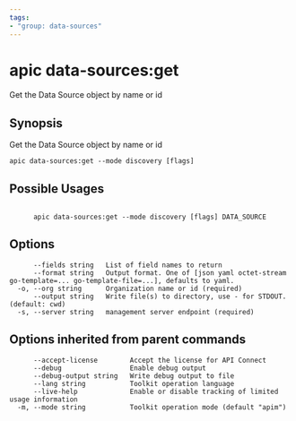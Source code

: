 ```yaml
---
tags:
- "group: data-sources"
---
```

# apic data-sources:get

Get the Data Source object by name or id

## Synopsis

Get the Data Source object by name or id

```
apic data-sources:get --mode discovery [flags]
```

## Possible Usages

```

      apic data-sources:get --mode discovery [flags] DATA_SOURCE

```

## Options

```
      --fields string   List of field names to return
      --format string   Output format. One of [json yaml octet-stream go-template=... go-template-file=...], defaults to yaml.
  -o, --org string      Organization name or id (required)
      --output string   Write file(s) to directory, use - for STDOUT. (default: cwd)
  -s, --server string   management server endpoint (required)
```

## Options inherited from parent commands

```
      --accept-license        Accept the license for API Connect
      --debug                 Enable debug output
      --debug-output string   Write debug output to file
      --lang string           Toolkit operation language
      --live-help             Enable or disable tracking of limited usage information
  -m, --mode string           Toolkit operation mode (default "apim")
```

